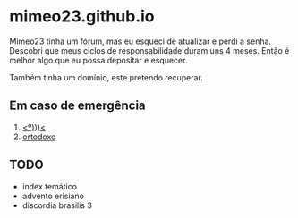 # mimeo23.github.io
Mimeo23 tinha um fórum, mas eu esqueci de atualizar e perdi a senha. Descobri que meus ciclos de responsabilidade duram uns 4 meses. Então é melhor algo que eu possa depositar e esquecer.


Também tinha um domínio, este pretendo recuperar.

## Em caso de emergência

1. [<º)))<](https://www.rebelmouse.com/discordianismo/)
2. [ortodoxo](http://fnord.forumotion.com/forum)

## TODO
* index temático
* advento erisiano
* discordia brasilis 3
